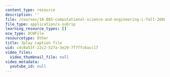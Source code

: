 ```yaml
---
content_type: resource
description: ''
file: /courses/18-085-computational-science-and-engineering-i-fall-2008/c4c0a53f22c2527a3e297f7ffc6acc17_JWrrPuJf2nA.srt
file_type: application/x-subrip
learning_resource_types: []
ocw_type: OCWFile
resourcetype: Other
title: 3play caption file
uid: c4c0a53f-22c2-527a-3e29-7f7ffc6acc17
video_files:
  video_thumbnail_file: null
video_metadata:
  youtube_id: null
---
```

